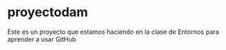 # proyectodam
Este es un proyecto que estamos haciendo en la clase de Entornos para aprender a usar GitHub
